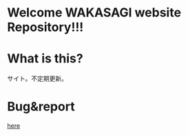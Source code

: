 # Welcome WAKASAGI website Repository!!!

# What is this?
サイト。不定期更新。
# Bug&report
[here](https://submarin.online/@samesameshark)
